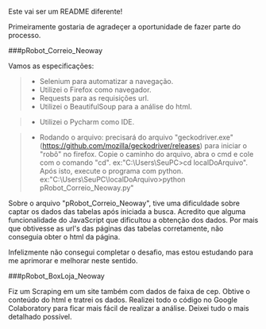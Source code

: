 Este vai ser um README diferente!

Primeiramente gostaria de agradeçer a oportunidade de fazer parte do processo.

###pRobot_Correio_Neoway

Vamos as especificações:

> - Selenium para automatizar a navegação.
> - Utilizei o Firefox como navegador.
> - Requests para as requisições url.
> - Utilizei o BeautifulSoup para a análise do html.

> - Utilizei o Pycharm como IDE.

> - Rodando o arquivo: precisará do arquivo "geckodriver.exe" (https://github.com/mozilla/geckodriver/releases) para iniciar o "robô" no firefox.
Copie o caminho do arquivo, abra o cmd e cole com o comando "cd". ex:"C:\Users\SeuPC>cd localDoArquivo".
Após isto, execute o programa com python. ex:"C:\Users\SeuPC\localDoArquivo>python pRobot_Correio_Neoway.py"

Sobre o arquivo "pRobot_Correio_Neoway", tive uma dificuldade sobre captar os dados das tabelas após iniciada a busca.
Acredito que alguma funcionalidade do JavaScript que dificultou a obtenção dos dados.
Por mais que obtivesse as url's das páginas das tabelas corretamente, não conseguia obter o html da página.

Infelizmente não consegui completar o desafio, mas estou estudando para me aprimorar e melhorar neste sentido.

###pRobot_BoxLoja_Neoway

Fiz um Scraping em um site também com dados de faixa de cep.
Obtive o conteúdo do html e tratrei os dados. 
Realizei todo o código no Google Colaboratory para ficar mais fácil de realizar a análise.
Deixei tudo o mais detalhado possível.
